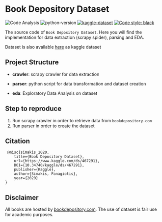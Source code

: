 # Book Depository Dataset
![Code Analysis](https://github.com/sp1thas/book-depository-dataset/workflows/Code%20Analysis/badge.svg) ![python-version](https://img.shields.io/badge/python-3.9-blue) [![kaggle-dataset](https://img.shields.io/badge/KAGGLE_DATASET-20beff)](https://www.kaggle.com/sp1thas/book-depository-dataset/) [![Code style: black](https://img.shields.io/badge/code%20style-black-000000.svg)](https://github.com/psf/black)

The source code of `Book Depository Dataset`. Here you will find the implementation for data extraction (scrapy spider), parsing and EDA.

Dataset is also available [here](https://www.kaggle.com/sp1thas/book-depository-dataset/) as kaggle dataset

## Project Structure

 * **crawler**: scrapy crawler for data extraction

 * **parser**: python script for data transformation and dataset creation

 * **eda**: Exploratory Data Analysis on dataset

## Step to reproduce
 1. Run scrapy crawler in order to retrieve data from `bookdepository.com`
 2. Run parser in order to create the dataset

## Citation
```
 @misc{simakis_2020,
	title={Book Depository Dataset},
	url={https://www.kaggle.com/ds/467291},
	DOI={10.34740/kaggle/ds/467291},
	publisher={Kaggle},
	author={Simakis, Panagiotis},
	year={2020}
}
```

## Disclaimer

All books are hosted by [bookdepository.com](https://bookdepository.com). The use of dataset is fair use for academic purposes.
